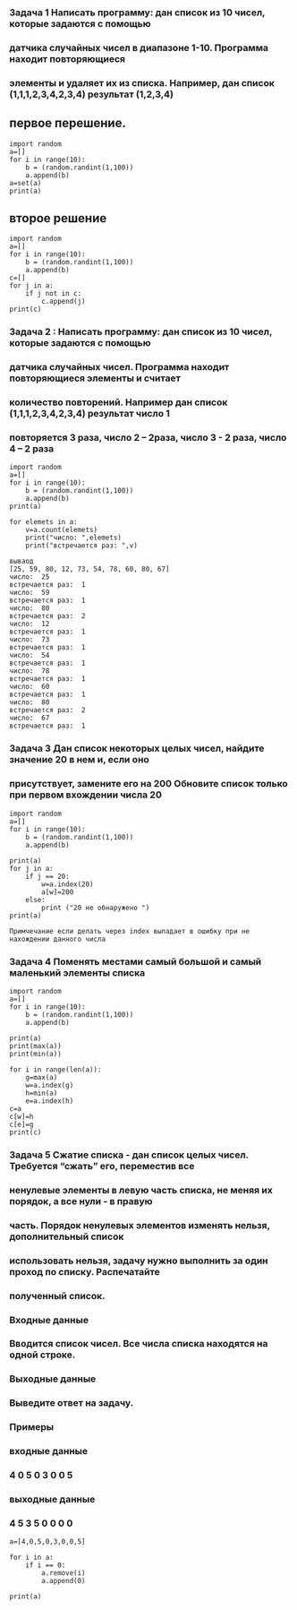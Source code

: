 ### Задача 1 Написать программу: дан список из 10 чисел, которые задаются с помощью
### датчика случайных чисел в диапазоне 1-10. Программа находит повторяющиеся
### элементы и удаляет их из списка. Например, дан список (1,1,1,2,3,4,2,3,4) результат (1,2,3,4)

## первое перешение.

```
import random
a=[]
for i in range(10):
    b = (random.randint(1,100))
    a.append(b)
a=set(a)
print(a)
```


## второе решение
```
import random
a=[]
for i in range(10):
    b = (random.randint(1,100))
    a.append(b)
c=[]
for j in a:
    if j not in c:
        c.append(j)
print(c)
```

### Задача 2 : Написать программу: дан список из 10 чисел, которые задаются с помощью
### датчика случайных чисел. Программа находит повторяющиеся элементы и считает
### количество повторений. Например дан список (1,1,1,2,3,4,2,3,4) результат число 1
### повторяется 3 раза, число 2 – 2раза, число 3 - 2 раза, число 4 – 2 раза

```
import random
a=[]
for i in range(10):
    b = (random.randint(1,100))
    a.append(b)
print(a)

for elemets in a:
    v=a.count(elemets)
    print("число: ",elemets)
    print("встречается раз: ",v)

вываод
[25, 59, 80, 12, 73, 54, 78, 60, 80, 67]
число:  25
встречается раз:  1
число:  59
встречается раз:  1
число:  80
встречается раз:  2
число:  12
встречается раз:  1
число:  73
встречается раз:  1
число:  54
встречается раз:  1
число:  78
встречается раз:  1
число:  60
встречается раз:  1
число:  80
встречается раз:  2
число:  67
встречается раз:  1

```

### Задача 3 Дан список некоторых целых чисел, найдите значение 20 в нем и, если оно
### присутствует, замените его на 200 Обновите список только при первом вхождении числа 20

```
import random
a=[]
for i in range(10):
    b = (random.randint(1,100))
    a.append(b)

print(a)
for j in a:
    if j == 20:
        w=a.index(20)
        a[w]=200
    else:
        print ("20 не обнаружено ")
print(a)

Примчечание если делать через index выпадает в ошибку при не нахождении данного числа 

```
### Задача 4 Поменять местами самый большой и самый маленький элементы списка

```
import random
a=[]
for i in range(10):
    b = (random.randint(1,100))
    a.append(b)

print(a)
print(max(a))
print(min(a))

for i in range(len(a)):
    g=max(a)
    w=a.index(g)
    h=min(a)
    e=a.index(h)
c=a
c[w]=h
c[e]=g
print(c)

```
### Задача 5 Сжатие списка - дан список целых чисел. Требуется “сжать” его, переместив все
### ненулевые элементы в левую часть списка, не меняя их порядок, а все нули - в правую
### часть. Порядок ненулевых элементов изменять нельзя, дополнительный список
### использовать нельзя, задачу нужно выполнить за один проход по списку. Распечатайте
### полученный список.
### Входные данные
### Вводится список чисел. Все числа списка находятся на одной строке.
### Выходные данные
### Выведите ответ на задачу.
### Примеры
### входные данные
### 4 0 5 0 3 0 0 5
### выходные данные
### 4 5 3 5 0 0 0 0

```
a=[4,0,5,0,3,0,0,5]

for i in a:
    if i == 0:
        a.remove(i)
        a.append(0)

print(a)

```
